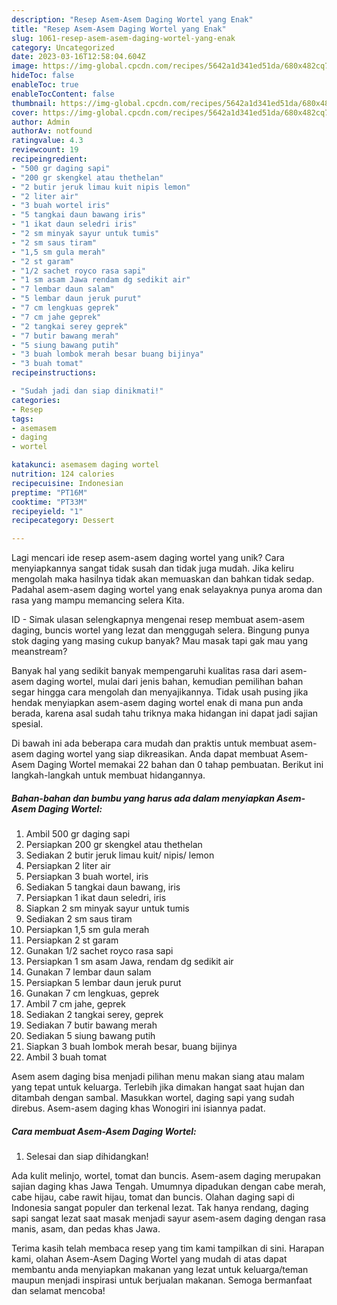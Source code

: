 ```yaml
---
description: "Resep Asem-Asem Daging Wortel yang Enak"
title: "Resep Asem-Asem Daging Wortel yang Enak"
slug: 1061-resep-asem-asem-daging-wortel-yang-enak
category: Uncategorized
date: 2023-03-16T12:58:04.604Z
image: https://img-global.cpcdn.com/recipes/5642a1d341ed51da/680x482cq70/asem-asem-daging-wortel-foto-resep-utama.jpg
hideToc: false
enableToc: true
enableTocContent: false
thumbnail: https://img-global.cpcdn.com/recipes/5642a1d341ed51da/680x482cq70/asem-asem-daging-wortel-foto-resep-utama.jpg
cover: https://img-global.cpcdn.com/recipes/5642a1d341ed51da/680x482cq70/asem-asem-daging-wortel-foto-resep-utama.jpg
author: Admin
authorAv: notfound
ratingvalue: 4.3
reviewcount: 19
recipeingredient:
- "500 gr daging sapi"
- "200 gr skengkel atau thethelan"
- "2 butir jeruk limau kuit nipis lemon"
- "2 liter air"
- "3 buah wortel iris"
- "5 tangkai daun bawang iris"
- "1 ikat daun seledri iris"
- "2 sm minyak sayur untuk tumis"
- "2 sm saus tiram"
- "1,5 sm gula merah"
- "2 st garam"
- "1/2 sachet royco rasa sapi"
- "1 sm asam Jawa rendam dg sedikit air"
- "7 lembar daun salam"
- "5 lembar daun jeruk purut"
- "7 cm lengkuas geprek"
- "7 cm jahe geprek"
- "2 tangkai serey geprek"
- "7 butir bawang merah"
- "5 siung bawang putih"
- "3 buah lombok merah besar buang bijinya"
- "3 buah tomat"
recipeinstructions:

- "Sudah jadi dan siap dinikmati!"
categories:
- Resep
tags:
- asemasem
- daging
- wortel

katakunci: asemasem daging wortel 
nutrition: 124 calories
recipecuisine: Indonesian
preptime: "PT16M"
cooktime: "PT33M"
recipeyield: "1"
recipecategory: Dessert

---
```





Lagi mencari ide resep asem-asem daging wortel yang unik? Cara menyiapkannya sangat tidak susah dan tidak juga mudah. Jika keliru mengolah maka hasilnya tidak akan memuaskan dan bahkan tidak sedap. Padahal asem-asem daging wortel yang enak selayaknya punya aroma dan rasa yang mampu memancing selera Kita.





ID - Simak ulasan selengkapnya mengenai resep membuat asem-asem daging, buncis wortel yang lezat dan menggugah selera. Bingung punya stok daging yang masing cukup banyak? Mau masak tapi gak mau yang meanstream?

Banyak hal yang sedikit banyak mempengaruhi kualitas rasa dari asem-asem daging wortel, mulai dari jenis bahan, kemudian pemilihan bahan segar hingga cara mengolah dan menyajikannya. Tidak usah pusing jika hendak menyiapkan asem-asem daging wortel enak di mana pun anda berada, karena asal sudah tahu triknya maka hidangan ini dapat jadi sajian spesial.






Di bawah ini ada beberapa cara mudah dan praktis untuk membuat asem-asem daging wortel yang siap dikreasikan. Anda dapat membuat Asem-Asem Daging Wortel memakai 22 bahan dan 0 tahap pembuatan. Berikut ini langkah-langkah untuk membuat hidangannya.

<!--inarticleads1-->

##### Bahan-bahan dan bumbu yang harus ada dalam menyiapkan Asem-Asem Daging Wortel:

1. Ambil 500 gr daging sapi
1. Persiapkan 200 gr skengkel atau thethelan
1. Sediakan 2 butir jeruk limau kuit/ nipis/ lemon
1. Persiapkan 2 liter air
1. Persiapkan 3 buah wortel, iris
1. Sediakan 5 tangkai daun bawang, iris
1. Persiapkan 1 ikat daun seledri, iris
1. Siapkan 2 sm minyak sayur untuk tumis
1. Sediakan 2 sm saus tiram
1. Persiapkan 1,5 sm gula merah
1. Persiapkan 2 st garam
1. Gunakan 1/2 sachet royco rasa sapi
1. Persiapkan 1 sm asam Jawa, rendam dg sedikit air
1. Gunakan 7 lembar daun salam
1. Persiapkan 5 lembar daun jeruk purut
1. Gunakan 7 cm lengkuas, geprek
1. Ambil 7 cm jahe, geprek
1. Sediakan 2 tangkai serey, geprek
1. Sediakan 7 butir bawang merah
1. Sediakan 5 siung bawang putih
1. Siapkan 3 buah lombok merah besar, buang bijinya
1. Ambil 3 buah tomat


Asem asem daging bisa menjadi pilihan menu makan siang atau malam yang tepat untuk keluarga. Terlebih jika dimakan hangat saat hujan dan ditambah dengan sambal. Masukkan wortel, daging sapi yang sudah direbus. Asem-asem daging khas Wonogiri ini isiannya padat. 

<!--inarticleads2-->

##### Cara membuat Asem-Asem Daging Wortel:


1. Selesai dan siap dihidangkan!

Ada kulit melinjo, wortel, tomat dan buncis. Asem-asem daging merupakan sajian daging khas Jawa Tengah. Umumnya dipadukan dengan cabe merah, cabe hijau, cabe rawit hijau, tomat dan buncis. Olahan daging sapi di Indonesia sangat populer dan terkenal lezat. Tak hanya rendang, daging sapi sangat lezat saat masak menjadi sayur asem-asem daging dengan rasa manis, asam, dan pedas khas Jawa. 

Terima kasih telah membaca resep yang tim kami tampilkan di sini. Harapan kami, olahan Asem-Asem Daging Wortel yang mudah di atas dapat membantu anda menyiapkan makanan yang lezat untuk keluarga/teman maupun menjadi inspirasi untuk berjualan makanan. Semoga bermanfaat dan selamat mencoba!
